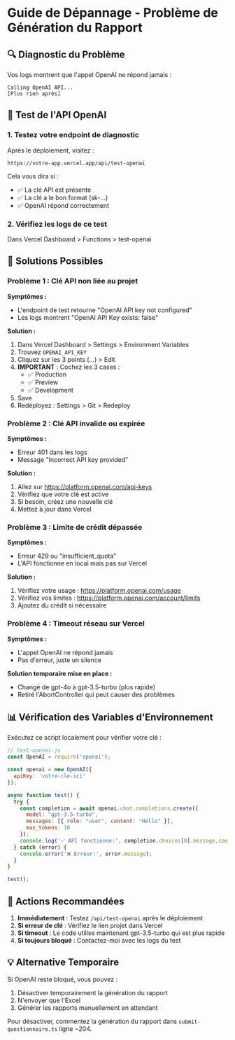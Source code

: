 # Guide de Dépannage - Problème de Génération du Rapport

## 🔍 Diagnostic du Problème

Vos logs montrent que l'appel OpenAI ne répond jamais :
```
Calling OpenAI API...
[Plus rien après]
```

## 🧪 Test de l'API OpenAI

### 1. Testez votre endpoint de diagnostic

Après le déploiement, visitez :
```
https://votre-app.vercel.app/api/test-openai
```

Cela vous dira si :
- ✅ La clé API est présente
- ✅ La clé a le bon format (sk-...)
- ✅ OpenAI répond correctement

### 2. Vérifiez les logs de ce test

Dans Vercel Dashboard > Functions > test-openai

## 🔧 Solutions Possibles

### Problème 1 : Clé API non liée au projet

**Symptômes :**
- L'endpoint de test retourne "OpenAI API key not configured"
- Les logs montrent "OpenAI API Key exists: false"

**Solution :**
1. Dans Vercel Dashboard > Settings > Environment Variables
2. Trouvez `OPENAI_API_KEY`
3. Cliquez sur les 3 points (...) > Edit
4. **IMPORTANT** : Cochez les 3 cases :
   - ✅ Production
   - ✅ Preview
   - ✅ Development
5. Save
6. Redéployez : Settings > Git > Redeploy

### Problème 2 : Clé API invalide ou expirée

**Symptômes :**
- Erreur 401 dans les logs
- Message "Incorrect API key provided"

**Solution :**
1. Allez sur https://platform.openai.com/api-keys
2. Vérifiez que votre clé est active
3. Si besoin, créez une nouvelle clé
4. Mettez à jour dans Vercel

### Problème 3 : Limite de crédit dépassée

**Symptômes :**
- Erreur 429 ou "insufficient_quota"
- L'API fonctionne en local mais pas sur Vercel

**Solution :**
1. Vérifiez votre usage : https://platform.openai.com/usage
2. Vérifiez vos limites : https://platform.openai.com/account/limits
3. Ajoutez du crédit si nécessaire

### Problème 4 : Timeout réseau sur Vercel

**Symptômes :**
- L'appel OpenAI ne répond jamais
- Pas d'erreur, juste un silence

**Solution temporaire mise en place :**
- Changé de gpt-4o à gpt-3.5-turbo (plus rapide)
- Retiré l'AbortController qui peut causer des problèmes

## 📊 Vérification des Variables d'Environnement

Exécutez ce script localement pour vérifier votre clé :

```javascript
// test-openai.js
const OpenAI = require('openai');

const openai = new OpenAI({
  apiKey: 'votre-clé-ici'
});

async function test() {
  try {
    const completion = await openai.chat.completions.create({
      model: "gpt-3.5-turbo",
      messages: [{ role: "user", content: "Hello" }],
      max_tokens: 10
    });
    console.log('✅ API fonctionne:', completion.choices[0].message.content);
  } catch (error) {
    console.error('❌ Erreur:', error.message);
  }
}

test();
```

## 🚀 Actions Recommandées

1. **Immédiatement** : Testez `/api/test-openai` après le déploiement
2. **Si erreur de clé** : Vérifiez le lien projet dans Vercel
3. **Si timeout** : Le code utilise maintenant gpt-3.5-turbo qui est plus rapide
4. **Si toujours bloqué** : Contactez-moi avec les logs du test

## 💡 Alternative Temporaire

Si OpenAI reste bloqué, vous pouvez :
1. Désactiver temporairement la génération du rapport
2. N'envoyer que l'Excel
3. Générer les rapports manuellement en attendant

Pour désactiver, commentez la génération du rapport dans `submit-questionnaire.ts` ligne ~204. 